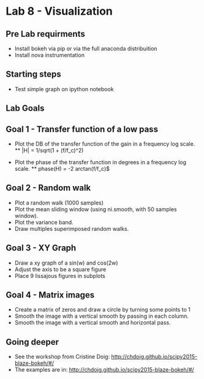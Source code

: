 # Lab 8 - Visualization


## Pre Lab requirments

* Install bokeh via pip or via the full anaconda distribuition
* Install nova instrumentation


## Starting steps

* Test simple graph on ipython notebook

## Lab Goals

## Goal 1 - Transfer function of a low pass

* Plot the DB of the transfer function of the gain in a frequency log scale.
** |H| = 1/sqrt(1 + (f/f_c)^2)

* Plot the phase of the transfer function in degrees in a frequency log scale.
** phase(H) = -2 arctan(f/f_c)$


## Goal 2 - Random walk

* Plot a random walk (1000 samples)
* Plot the mean sliding window (using ni.smooth, with 50 samples window).
* Plot the variance band.
* Draw multiples superimposed random walks.

## Goal 3 - XY Graph

* Draw a xy graph of a sin(w) and cos(2w)
* Adjust the axis to be a square figure
* Place 9 lissajous figures in subplots

## Goal 4 - Matrix images

* Create a matrix of zeros and draw a circle 
by turning some points to 1
* Smooth the image with a vertical smooth by passing in each column.
* Smooth the image with a vertical smooth and horizontal pass.

## Going deeper 
* See the workshop from Cristine Doig: http://chdoig.github.io/scipy2015-blaze-bokeh/#/
* The examples are in: http://chdoig.github.io/scipy2015-blaze-bokeh/#/

